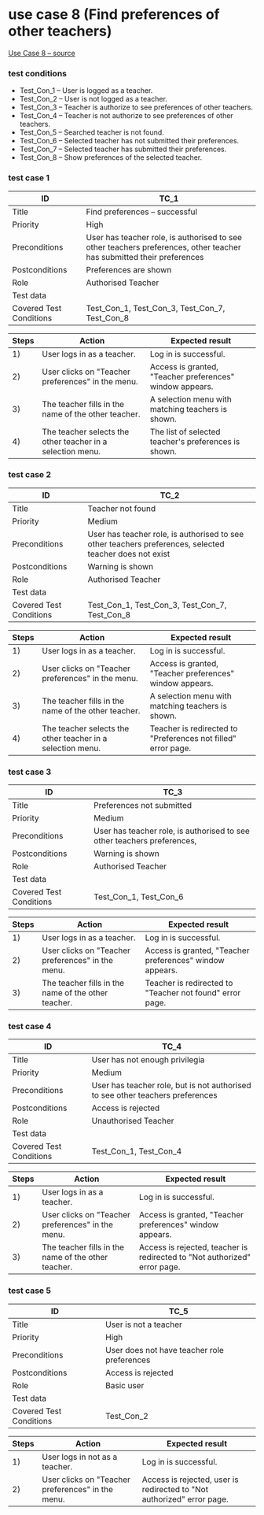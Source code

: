 # use case 8 (Find preferences of other teachers)

[Use Case 8 – source](https://gitlab.mff.cuni.cz/berkal/nswi041-sch/-/blob/37ac2959e6f4a70dd23a790f7687d37566dd2e50/USE_CASES.md#use-case-8-find-preferences-of-other-teachers)

### test conditions
- Test_Con_1 – User is logged as a teacher.
- Test_Con_2 – User is not logged as a teacher.
- Test_Con_3 – Teacher is authorize to see preferences of other teachers.
- Test_Con_4 – Teacher is not authorize to see preferences of other teachers.
- Test_Con_5 – Searched teacher is not found.
- Test_Con_6 – Selected teacher has not submitted their preferences.
- Test_Con_7 – Selected teacher has submitted their preferences.
- Test_Con_8 – Show preferences of the selected teacher.

### test case 1

| ID | TC_1 |
| -------------- | ----------- |
| Title          | Find preferences – successful |
| Priority       | High |
| Preconditions  | User has teacher role, is authorised to see other teachers preferences, other teacher has submitted their preferences |
| Postconditions | Preferences are shown |
| Role           | Authorised Teacher |
| Test data      | |
| Covered Test Conditions | Test_Con_1, Test_Con_3, Test_Con_7, Test_Con_8  |

| Steps | Action | Expected result |
| --- | --- | --- |
| 1) | User logs in as a teacher. | Log in is successful. |
| 2) | User clicks on "Teacher preferences" in the menu. | Access is granted, "Teacher preferences" window appears. |
| 3) | The teacher fills in the name of the other teacher. | A selection menu with matching teachers is shown. |
| 4) | The teacher selects the other teacher in a selection menu. | The list of selected teacher's preferences is shown. |

### test case 2

| ID | TC_2 |
| -------------- | ----------- |
| Title          | Teacher not found |
| Priority       | Medium |
| Preconditions  | User has teacher role, is authorised to see other teachers preferences, selected teacher does not exist |
| Postconditions | Warning is shown |
| Role           | Authorised Teacher |
| Test data      | |
| Covered Test Conditions | Test_Con_1, Test_Con_3, Test_Con_7, Test_Con_8  |

| Steps | Action | Expected result |
| --- | --- | --- |
| 1) | User logs in as a teacher. | Log in is successful. |
| 2) | User clicks on "Teacher preferences" in the menu. | Access is granted, "Teacher preferences" window appears. |
| 3) | The teacher fills in the name of the other teacher. | A selection menu with matching teachers is shown. |
| 4) | The teacher selects the other teacher in a selection menu. | Teacher is redirected to "Preferences not filled" error page. |

### test case 3

| ID | TC_3 |
| -------------- | ----------- |
| Title          | Preferences not submitted |
| Priority       | Medium |
| Preconditions  | User has teacher role, is authorised to see other teachers preferences, |
| Postconditions | Warning is shown |
| Role           | Authorised Teacher |
| Test data      | |
| Covered Test Conditions | Test_Con_1, Test_Con_6  |

| Steps | Action | Expected result |
| --- | --- | --- |
| 1) | User logs in as a teacher. | Log in is successful. |
| 2) | User clicks on "Teacher preferences" in the menu. | Access is granted, "Teacher preferences" window appears. |
| 3) | The teacher fills in the name of the other teacher. | Teacher is redirected to "Teacher not found" error page. |

### test case 4

| ID | TC_4 |
| -------------- | ----------- |
| Title          | User has not enough privilegia |
| Priority       | Medium |
| Preconditions  | User has teacher role, but is not authorised to see other teachers preferences |
| Postconditions | Access is rejected |
| Role           | Unauthorised Teacher |
| Test data      | |
| Covered Test Conditions | Test_Con_1, Test_Con_4  |

| Steps | Action | Expected result |
| --- | --- | --- |
| 1) | User logs in as a teacher. | Log in is successful. |
| 2) | User clicks on "Teacher preferences" in the menu. | Access is granted, "Teacher preferences" window appears. |
| 3) | The teacher fills in the name of the other teacher. | Access is rejected, teacher is redirected to "Not authorized" error page. |

### test case 5

| ID | TC_5 |
| -------------- | ----------- |
| Title          | User is not a teacher |
| Priority       | High |
| Preconditions  | User does not have teacher role preferences |
| Postconditions | Access is rejected |
| Role           | Basic user |
| Test data      |  |
| Covered Test Conditions | Test_Con_2  |

| Steps | Action | Expected result |
| --- | --- | --- |
| 1) | User logs in not as a teacher. | Log in is successful. |
| 2) | User clicks on "Teacher preferences" in the menu. | Access is rejected, user is redirected to "Not authorized" error page. |

